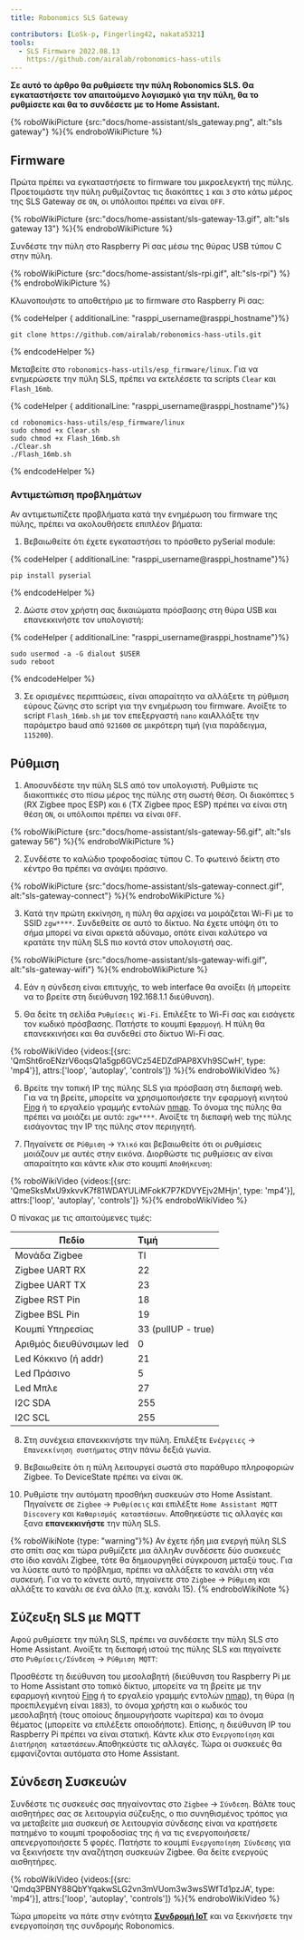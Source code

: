 ```yaml
---
title: Robonomics SLS Gateway

contributors: [LoSk-p, Fingerling42, nakata5321]
tools:
  - SLS Firmware 2022.08.13
    https://github.com/airalab/robonomics-hass-utils
---
```


**Σε αυτό το άρθρο θα ρυθμίσετε την πύλη Robonomics SLS. Θα εγκαταστήσετε τον απαιτούμενο λογισμικό για την πύλη, θα το ρυθμίσετε και θα το συνδέσετε με το Home Assistant.**

{% roboWikiPicture {src:"docs/home-assistant/sls_gateway.png", alt:"sls gateway"} %}{% endroboWikiPicture %}

## Firmware

Πρώτα πρέπει να εγκαταστήσετε το firmware του μικροελεγκτή της πύλης. Προετοιμάστε την πύλη ρυθμίζοντας τις διακόπτες `1` και `3` στο κάτω μέρος της SLS Gateway σε `ON`, οι υπόλοιποι πρέπει να είναι `OFF`.

{% roboWikiPicture {src:"docs/home-assistant/sls-gateway-13.gif", alt:"sls gateway 13"} %}{% endroboWikiPicture %}

Συνδέστε την πύλη στο Raspberry Pi σας μέσω της θύρας USB τύπου C στην πύλη.

{% roboWikiPicture {src:"docs/home-assistant/sls-rpi.gif", alt:"sls-rpi"} %}{% endroboWikiPicture %}

Κλωνοποιήστε το αποθετήριο με το firmware στο Raspberry Pi σας:

{% codeHelper { additionalLine: "rasppi_username@rasppi_hostname"}%}

```shell
git clone https://github.com/airalab/robonomics-hass-utils.git
```

{% endcodeHelper %}

Μεταβείτε στο `robonomics-hass-utils/esp_firmware/linux`. Για να ενημερώσετε την πύλη SLS, πρέπει να εκτελέσετε τα scripts `Clear` και `Flash_16mb`.

{% codeHelper { additionalLine: "rasppi_username@rasppi_hostname"}%}

```shell
cd robonomics-hass-utils/esp_firmware/linux
sudo chmod +x Clear.sh
sudo chmod +x Flash_16mb.sh
./Clear.sh
./Flash_16mb.sh
```

{% endcodeHelper %}

### Αντιμετώπιση προβλημάτων

Αν αντιμετωπίζετε προβλήματα κατά την ενημέρωση του firmware της πύλης, πρέπει να ακολουθήσετε επιπλέον βήματα:

1. Βεβαιωθείτε ότι έχετε εγκαταστήσει το πρόσθετο pySerial module:

{% codeHelper { additionalLine: "rasppi_username@rasppi_hostname"}%}

```shell
pip install pyserial
```

{% endcodeHelper %}

2. Δώστε στον χρήστη σας δικαιώματα πρόσβασης στη θύρα USB και επανεκκινήστε τον υπολογιστή:

{% codeHelper { additionalLine: "rasppi_username@rasppi_hostname"}%}

```shell
sudo usermod -a -G dialout $USER
sudo reboot
```

{% endcodeHelper %}

3. Σε ορισμένες περιπτώσεις, είναι απαραίτητο να αλλάξετε τη ρύθμιση εύρους ζώνης στο script για την ενημέρωση του firmware. Ανοίξτε το script `Flash_16mb.sh` με τον επεξεργαστή `nano` καιΑλλάξτε την παράμετρο baud από `921600` σε μικρότερη τιμή (για παράδειγμα, `115200`).

## Ρύθμιση

1. Αποσυνδέστε την πύλη SLS από τον υπολογιστή. Ρυθμίστε τις διακοπτικές στο πίσω μέρος της πύλης στη σωστή θέση. Οι διακόπτες `5` (RX Zigbee προς ESP) και `6` (TX Zigbee προς ESP) πρέπει να είναι στη θέση `ON`, οι υπόλοιποι πρέπει να είναι `OFF`.

{% roboWikiPicture {src:"docs/home-assistant/sls-gateway-56.gif", alt:"sls gateway 56"} %}{% endroboWikiPicture %}

2. Συνδέστε το καλώδιο τροφοδοσίας τύπου C. Το φωτεινό δείκτη στο κέντρο θα πρέπει να ανάψει πράσινο.

{% roboWikiPicture {src:"docs/home-assistant/sls-gateway-connect.gif", alt:"sls-gateway-connect"} %}{% endroboWikiPicture %}

3. Κατά την πρώτη εκκίνηση, η πύλη θα αρχίσει να μοιράζεται Wi-Fi με το SSID `zgw****`. Συνδεθείτε σε αυτό το δίκτυο. Να έχετε υπόψη ότι το σήμα μπορεί να είναι αρκετά αδύναμο, οπότε είναι καλύτερο να κρατάτε την πύλη SLS πιο κοντά στον υπολογιστή σας.

{% roboWikiPicture {src:"docs/home-assistant/sls-gateway-wifi.gif", alt:"sls-gateway-wifi"} %}{% endroboWikiPicture %}

4. Εάν η σύνδεση είναι επιτυχής, το web interface θα ανοίξει (ή μπορείτε να το βρείτε στη διεύθυνση 192.168.1.1 διεύθυνση).

5. Θα δείτε τη σελίδα `Ρυθμίσεις Wi-Fi`. Επιλέξτε το Wi-Fi σας και εισάγετε τον κωδικό πρόσβασης. Πατήστε το κουμπί `Εφαρμογή`. Η πύλη θα επανεκκινήσει και θα συνδεθεί στο δίκτυο Wi-Fi σας.

{% roboWikiVideo {videos:[{src: 'QmSht6roENzrV6oqsQ1a5gp6GVCz54EDZdPAP8XVh9SCwH', type: 'mp4'}], attrs:['loop', 'autoplay', 'controls']} %}{% endroboWikiVideo %}

6. Βρείτε την τοπική IP της πύλης SLS για πρόσβαση στη διεπαφή web. Για να τη βρείτε, μπορείτε να χρησιμοποιήσετε την εφαρμογή κινητού [Fing](https://www.fing.com/products) ή το εργαλείο γραμμής εντολών [nmap](https://vitux.com/find-devices-connected-to-your-network-with-nmap/). Το όνομα της πύλης θα πρέπει να μοιάζει με αυτό: `zgw****`. Ανοίξτε τη διεπαφή web της πύλης εισάγοντας την IP της πύλης στον περιηγητή.

7. Πηγαίνετε σε `Ρύθμιση` -> `Υλικό` και βεβαιωθείτε ότι οι ρυθμίσεις μοιάζουν με αυτές στην εικόνα. Διορθώστε τις ρυθμίσεις αν είναι απαραίτητο και κάντε κλικ στο κουμπί `Αποθήκευση`:

{% roboWikiVideo {videos:[{src: 'QmeSksMxU9xkvvK7f81WDAYULiMFokK7P7KDVYEjv2MHjn', type: 'mp4'}], attrs:['loop', 'autoplay', 'controls']} %}{% endroboWikiVideo %}

Ο πίνακας με τις απαιτούμενες τιμές:

| Πεδίο                    | Τιμή              |
|--------------------------|:-------------------|
| Μονάδα Zigbee            | TI                 |
| Zigbee UART RX           | 22                 |
| Zigbee UART TX           | 23                 |
| Zigbee RST Pin           | 18                 |
| Zigbee BSL Pin           | 19                 |
| Κουμπί Υπηρεσίας       | 33 (pullUP - true) |
| Αριθμός διευθύνσιμων led  | 0                  |
| Led Κόκκινο (ή addr)    | 21                 |
| Led Πράσινο             | 5                  |
| Led Μπλε                | 27                 |
| I2C SDA                  | 255                |
| I2C SCL                  | 255                |

8. Στη συνέχεια επανεκκινήστε την πύλη. Επιλέξτε `Ενέργειες` -> `Επανεκκίνηση συστήματος` στην πάνω δεξιά γωνία.

9. Βεβαιωθείτε ότι η πύλη λειτουργεί σωστά στο παράθυρο πληροφοριών Zigbee. Το DeviceState πρέπει να είναι `OK`.

10. Ρυθμίστε την αυτόματη προσθήκη συσκευών στο Home Assistant. Πηγαίνετε σε `Zigbee` -> `Ρυθμίσεις` και επιλέξτε `Home Assistant MQTT Discovery` και `Καθαρισμός καταστάσεων`. Αποθηκεύστε τις αλλαγές και ξανα **επανεκκινήστε** την πύλη SLS.

{% roboWikiNote {type: "warning"}%} Αν έχετε ήδη μια ενεργή πύλη SLS στο σπίτι σας και τώρα ρυθμίζετε μια άλληΑν συνδέσετε δύο συσκευές στο ίδιο κανάλι Zigbee, τότε θα δημιουργηθεί σύγκρουση μεταξύ τους. Για να λύσετε αυτό το πρόβλημα, πρέπει να αλλάξετε το κανάλι στη νέα συσκευή. Για να το κάνετε αυτό, πηγαίνετε στο `Zigbee` -> `Ρύθμιση` και αλλάξτε το κανάλι σε ένα άλλο (π.χ. κανάλι 15). {% endroboWikiNote %}

## Σύζευξη SLS με MQTT

Αφού ρυθμίσετε την πύλη SLS, πρέπει να συνδέσετε την πύλη SLS στο Home Assistant. Ανοίξτε τη διεπαφή ιστού της πύλης SLS και πηγαίνετε στο `Ρυθμίσεις/Σύνδεση` -> `Ρύθμιση MQTT`:

Προσθέστε τη διεύθυνση του μεσολαβητή (διεύθυνση του Raspberry Pi με το Home Assistant στο τοπικό δίκτυο, μπορείτε να τη βρείτε με την εφαρμογή κινητού [Fing](https://www.fing.com/products) ή το εργαλείο γραμμής εντολών [nmap](https://vitux.com/find-devices-connected-to-your-network-with-nmap/)), τη θύρα (η προεπιλεγμένη είναι `1883`), το όνομα χρήστη και ο κωδικός του μεσολαβητή (τους οποίους δημιουργήσατε νωρίτερα) και το όνομα θέματος (μπορείτε να επιλέξετε οποιοδήποτε). Επίσης, η διεύθυνση IP του Raspberry Pi πρέπει να είναι στατική. Κάντε κλικ στο `Ενεργοποίηση` και `Διατήρηση καταστάσεων`.Αποθηκεύστε τις αλλαγές. Τώρα οι συσκευές θα εμφανίζονται αυτόματα στο Home Assistant.

## Σύνδεση Συσκευών

Συνδέστε τις συσκευές σας πηγαίνοντας στο `Zigbee` -> `Σύνδεση`. Βάλτε τους αισθητήρες σας σε λειτουργία σύζευξης, ο πιο συνηθισμένος τρόπος για να μεταβείτε μια συσκευή σε λειτουργία σύνδεσης είναι να κρατήσετε πατημένο το κουμπί τροφοδοσίας της ή να τις ενεργοποιήσετε/απενεργοποιήσετε 5 φορές. Πατήστε το κουμπί `Ενεργοποίηση Σύνδεσης` για να ξεκινήσετε την αναζήτηση συσκευών Zigbee. Θα δείτε ενεργούς αισθητήρες.

{% roboWikiVideo {videos:[{src: 'Qmdq3PBNY88QbYYqakwSLG2vn3mVUom3w3wsSWfTd1pzJA', type: 'mp4'}], attrs:['loop', 'autoplay', 'controls']} %}{% endroboWikiVideo %}

Τώρα μπορείτε να πάτε στην ενότητα [**Συνδρομή IoT**](/docs/sub-activate) και να ξεκινήσετε την ενεργοποίηση της συνδρομής Robonomics.